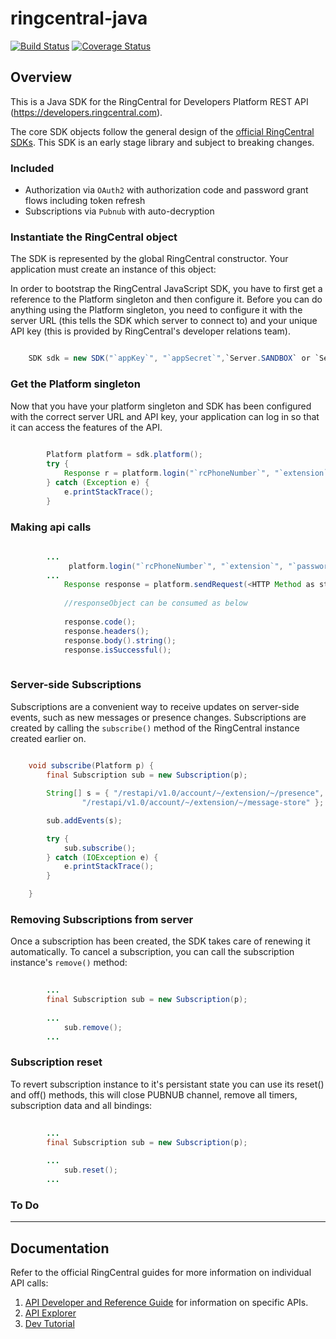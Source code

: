 # ringcentral-java
[![Build Status](https://travis-ci.org/vyshakhbabji/ringcentral-java.svg?branch=master)](https://travis-ci.org/vyshakhbabji/ringcentral-java)
[![Coverage Status](https://coveralls.io/repos/vyshakhbabji/ringcentral-java/badge.svg?branch=master&service=github)](https://coveralls.io/github/vyshakhbabji/ringcentral-java?branch=master)


## Overview

This is a Java SDK for the RingCentral for Developers Platform REST API (https://developers.ringcentral.com).

The core SDK objects follow the general design of the [official RingCentral SDKs](https://github.com/ringcentral). 
This SDK is an early stage library and subject to breaking changes.

### Included

* Authorization via `OAuth2` with authorization code and password grant flows including token refresh
* Subscriptions via `Pubnub` with auto-decryption

### Instantiate the RingCentral object

The SDK is represented by the global RingCentral constructor. Your application must create an instance of this object:

In order to bootstrap the RingCentral JavaScript SDK, you have to first get a reference to the Platform singleton and then configure it. Before you can do anything using the Platform singleton, you need to configure it with the server URL (this tells the SDK which server to connect to) and your unique API key (this is provided by RingCentral's developer relations team).

```java

	SDK sdk = new SDK("`appKey`", "`appSecret`",`Server.SANDBOX` or `Server.Production`);

```

### Get the Platform singleton

Now that you have your platform singleton and SDK has been configured with the correct server URL and API key, your application can log in so that it can access the features of the API.

```java
		
		Platform platform = sdk.platform();
		try {
			Response r = platform.login("`rcPhoneNumber`", "`extension`", "`password`");
		} catch (Exception e) {
			e.printStackTrace();
		}
```


### Making api calls

```java
		
		...
			 platform.login("`rcPhoneNumber`", "`extension`", "`password`");
		...
			Response response = platform.sendRequest(<HTTP Method as string - "get" or "post" or "put" or "delete">, <apiURL endpoint as string - "/restapi/v1.0/account/~/extension/~/call-log"> , <com.squareup.okhttp.ResponseBody body>, <Headers as <String,String> hashmap Eg. hm.put("Authorization","hrifeigjaiereanreowrjewpojr==") >)
			
			//responseObject can be consumed as below
			
			response.code();
			response.headers();
			response.body().string();
			response.isSuccessful();
		
```



### Server-side Subscriptions
Subscriptions are a convenient way to receive updates on server-side events, such as new messages or presence changes.
Subscriptions are created by calling the `subscribe()` method of the RingCentral instance created earlier on.

```java
	
	void subscribe(Platform p) {
		final Subscription sub = new Subscription(p);

		String[] s = { "/restapi/v1.0/account/~/extension/~/presence",
				"/restapi/v1.0/account/~/extension/~/message-store" };

		sub.addEvents(s);

		try {
			sub.subscribe();
		} catch (IOException e) {
			e.printStackTrace();
		}

	}

```

### Removing Subscriptions from server

Once a subscription has been created, the SDK takes care of renewing it automatically. To cancel a subscription, you can call the subscription instance's `remove()` method:

```java
	
		...
		final Subscription sub = new Subscription(p);
		
		...
			sub.remove();
		...

```

### Subscription reset

To revert subscription instance to it's persistant state you can use its reset() and off() methods, this will close PUBNUB channel, remove all timers, subscription data and all bindings:

```java
	
		...
		final Subscription sub = new Subscription(p);
		
		...
			sub.reset();
		...

```

### To Do

---

## Documentation

Refer to the official RingCentral guides for
more information on individual API calls:

1. [API Developer and Reference Guide](https://developers.ringcentral.com/api-docs/latest/index.html) for information on specific APIs.
1. [API Explorer](http://ringcentral.github.io/api-explorer/)
1. [Dev Tutorial](http://ringcentral.github.io/tutorial/)


